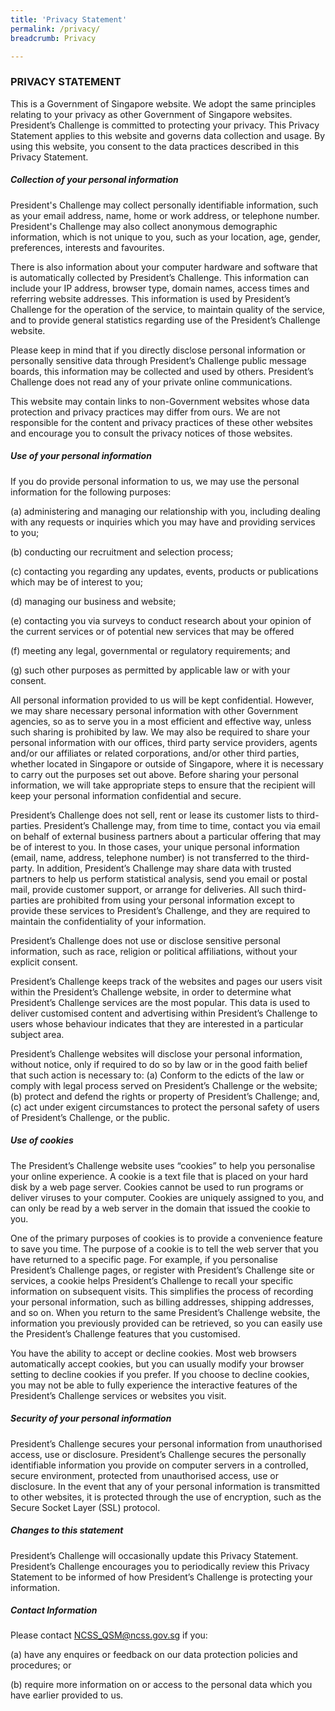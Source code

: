 ```yaml
---
title: 'Privacy Statement'
permalink: /privacy/
breadcrumb: Privacy

---
```



### PRIVACY STATEMENT


This is a Government of Singapore website. We adopt the same principles relating to your privacy as other Government of Singapore websites. President’s Challenge is committed to protecting your privacy. This Privacy Statement applies to this website and governs data collection and usage. By using this website, you consent to the data practices described in this Privacy Statement.

##### Collection of your personal information 

President's Challenge may collect personally identifiable information, such as your email address, name, home or work address, or telephone number. President's Challenge may also collect anonymous demographic information, which is not unique to you, such as your location, age, gender, preferences, interests and favourites.

There is also information about your computer hardware and software that is automatically collected by President’s Challenge. This information can include your IP address, browser type, domain names, access times and referring website addresses. This information is used by President’s Challenge for the operation of the service, to maintain quality of the service, and to provide general statistics regarding use of the President’s Challenge website.
	
Please keep in mind that if you directly disclose personal information or personally sensitive data through President’s Challenge public message boards, this information may be collected and used by others. President’s Challenge does not read any of your private online communications.
	
This website may contain links to non-Government websites whose data protection and privacy practices may differ from ours. We are not responsible for the content and privacy practices of these other websites and encourage you to consult the privacy notices of those websites.


##### Use of your personal information 

If you do provide personal information to us, we may use the personal information for the following purposes:

(a) administering and managing our relationship with you, including dealing with any requests or inquiries which you may have and providing services to you;

(b) conducting our recruitment and selection process;

(c) contacting you regarding any updates, events, products or publications which may be of interest to you;

(d) managing our business and website;

(e) contacting you via surveys to conduct research about your opinion of the current services or of potential new services that may be offered

(f) meeting any legal, governmental or regulatory requirements; and

(g) such other purposes as permitted by applicable law or with your consent.

All personal information provided to us will be kept confidential. However, we may share necessary personal information with other Government agencies, so as to serve you in a most efficient and effective way, unless such sharing is prohibited by law. We may also be required to share your personal information with our offices, third party service providers, agents and/or our affiliates or related corporations, and/or other third parties, whether located in Singapore or outside of Singapore, where it is necessary to carry out the purposes set out above. Before sharing your personal information, we will take appropriate steps to ensure that the recipient will keep your personal information confidential and secure.


President’s Challenge does not sell, rent or lease its customer lists to third-parties. President’s Challenge may, from time to time, contact you via email on behalf of external business partners about a particular offering that may be of interest to you. In those cases, your unique personal information (email, name, address, telephone number) is not transferred to the third-party. In addition, President’s Challenge may share data with trusted partners to help us perform statistical analysis, send you email or postal mail, provide customer support, or arrange for deliveries. All such third-parties are prohibited from using your personal information except to provide these services to President’s Challenge, and they are required to maintain the confidentiality of your information.

President’s Challenge does not use or disclose sensitive personal information, such as race, religion or political affiliations, without your explicit consent.

President’s Challenge keeps track of the websites and pages our users visit within the President’s Challenge website, in order to determine what President’s Challenge services are the most popular. This data is used to deliver customised content and advertising within President’s Challenge to users whose behaviour indicates that they are interested in a particular subject area.

President’s Challenge websites will disclose your personal information, without notice, only if required to do so by law or in the good faith belief that such action is necessary to: (a) Conform to the edicts of the law or comply with legal process served on President’s Challenge or the website; (b) protect and defend the rights or property of President’s Challenge; and, (c) act under exigent circumstances to protect the personal safety of users of President’s Challenge, or the public.


##### Use of cookies

The President’s Challenge website uses “cookies” to help you personalise your online experience. A cookie is a text file that is placed on your hard disk by a web page server. Cookies cannot be used to run programs or deliver viruses to your computer. Cookies are uniquely assigned to you, and can only be read by a web server in the domain that issued the cookie to you.

One of the primary purposes of cookies is to provide a convenience feature to save you time. The purpose of a cookie is to tell the web server that you have returned to a specific page. For example, if you personalise President’s Challenge pages, or register with President’s Challenge site or services, a cookie helps President’s Challenge to recall your specific information on subsequent visits. This simplifies the process of recording your personal information, such as billing addresses, shipping addresses, and so on. When you return to the same President’s Challenge website, the information you previously provided can be retrieved, so you can easily use the President’s Challenge features that you customised.

You have the ability to accept or decline cookies. Most web browsers automatically accept cookies, but you can usually modify your browser setting to decline cookies if you prefer. If you choose to decline cookies, you may not be able to fully experience the interactive features of the President’s Challenge services or websites you visit.


##### Security of your personal information

President’s Challenge secures your personal information from unauthorised access, use or disclosure. President’s Challenge secures the personally identifiable information you provide on computer servers in a controlled, secure environment, protected from unauthorised access, use or disclosure. In the event that any of your personal information is transmitted to other websites, it is protected through the use of encryption, such as the Secure Socket Layer (SSL) protocol.


##### Changes to this statement

President’s Challenge will occasionally update this Privacy Statement. President’s Challenge encourages you to periodically review this Privacy Statement to be informed of how President’s Challenge is protecting your information.


##### Contact Information

Please contact NCSS_QSM@ncss.gov.sg if you:

(a) have any enquires or feedback on our data protection policies and procedures; or

(b) require more information on or access to the personal data which you have earlier provided to us.

